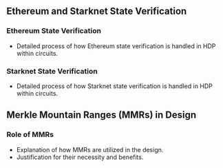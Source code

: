 
## Ethereum and Starknet State Verification

### Ethereum State Verification
- Detailed process of how Ethereum state verification is handled in HDP within circuits.

### Starknet State Verification
- Detailed process of how Starknet state verification is handled in HDP within circuits.

## Merkle Mountain Ranges (MMRs) in Design

### Role of MMRs
- Explanation of how MMRs are utilized in the design.
- Justification for their necessity and benefits.